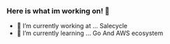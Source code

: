 ### Here is what im working on! 👋

- 🔭 I’m currently working at ... Salecycle
- 🌱 I’m currently learning ... Go And AWS ecosystem


